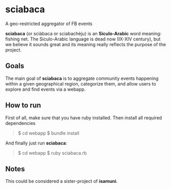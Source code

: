 # sciabaca
A geo-restricted aggregator of FB events

**sciabaca** (or sciàbaca or sciabachèju) is an **Siculo-Arabic** word meaning: fishing net. The Siculo-Arabic language is dead now (IX-XIV century), but we believe it sounds great and its meaning really reflects the purpose of the project.

## Goals

The main goal of **sciabaca** is to aggregate community events happening within a given geographical region, categorize them, and allow users to explore and find events via a webapp.

## How to run

First of all, make sure that you have ruby installed. Then install all required dependencies
> $ cd webapp
> $ bundle install

And finally just run **sciabaca**:
> $ cd webapp
> $ ruby sciabaca.rb

## Notes

This could be considered a sister-project of **isamuni**.
